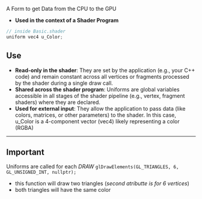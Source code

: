 A Form to get Data from the CPU to the GPU
- **Used in the context of a Shader Program**


```cpp
// inside Basic.shader
uniform vec4 u_Color;
```
## Use
- **Read-only in the shader**: They are set by the application (e.g., your C++ code) and remain constant across all vertices or fragments processed by the shader during a single draw call.
- **Shared across the shader program**: Uniforms are global variables accessible in all stages of the shader pipeline (e.g., vertex, fragment shaders) where they are declared.
- **Used for external input**: They allow the application to pass data (like colors, matrices, or other parameters) to the shader. In this case, u_Color is a 4-component vector (vec4) likely representing a color (RGBA)

---
## Important
Uniforms are called for each *DRAW*
`glDrawElements(GL_TRIANGLES, 6, GL_UNSIGNED_INT, nullptr);`
- this function will draw two triangles (*second atributte is for 6 vertices*)
- both triangles will have the same color

